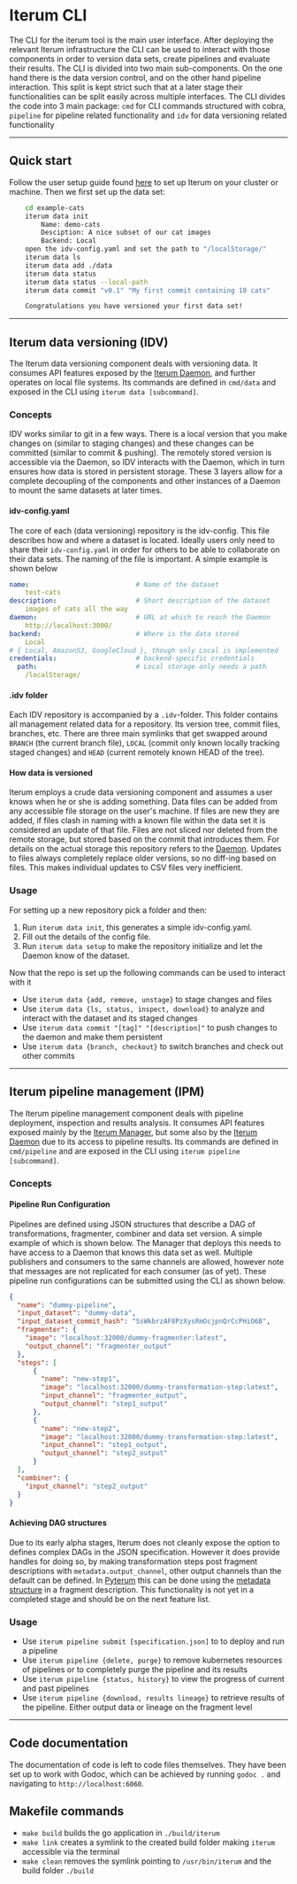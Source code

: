 # Iterum CLI
The CLI for the iterum tool is the main user interface. After deploying the relevant Iterum infrastructure the CLI can be used to interact with those components in order to version data sets, create pipelines and evaluate their results. The CLI is divided into two main sub-components. On the one hand there is the data version control, and on the other hand pipeline interaction. This split is kept strict such that at a later stage their functionalities can be split easily across multiple interfaces. The CLI divides the code into 3 main package: `cmd` for CLI commands structured with cobra, `pipeline` for pipeline related functionality and `idv` for data versioning related functionality

---

## Quick start
Follow the user setup guide found [here](https://github.com/iterum-provenance/cluster) to set up Iterum on your cluster or machine. 
Then we first set up the data set:
```bash
    cd example-cats
    iterum data init
        Name: demo-cats
        Desciption: A nice subset of our cat images
        Backend: Local
    open the idv-config.yaml and set the path to "/localStorage/"
    iterum data ls
    iterum data add ./data
    iterum data status
    iterum data status --local-path
    iterum data commit "v0.1" "My first commit containing 10 cats"

    Congratulations you have versioned your first data set!
```
---

## Iterum data versioning (IDV)
The Iterum data versioning component deals with versioning data. It consumes API features exposed by the [Iterum Daemon](https://github.com/iterum-provenance/daemon), and further operates on local file systems. Its commands are defined in `cmd/data` and exposed in the CLI using `iterum data [subcommand]`. 

### Concepts
IDV works similar to git in a few ways. There is a local version that you make changes on (similar to staging changes) and these changes can be committed (similar to commit & pushing). The remotely stored version is accessible via the Daemon, so IDV interacts with the Daemon, which in turn ensures how data is stored in persistent storage. These 3 layers allow for a complete decoupling of the components and other instances of a Daemon to mount the same datasets at later times. 

#### idv-config.yaml
The core of each (data versioning) repository is the idv-config. This file describes how and where a dataset is located. Ideally users only need to share their `idv-config.yaml` in order for others to be able to collaborate on their data sets. The naming of the file is important. A simple example is shown below
```yaml
name:                           # Name of the dataset
    test-cats
description:                    # Short description of the dataset
    images of cats all the way
daemon:                         # URL at which to reach the Daemon
    http://localhost:3000/
backend:                        # Where is the data stored
    Local                       
# { Local, AmazonS3, GoogleCloud }, though only Local is implemented
credentials:                    # backend-specific credentials
  path:                         # Local storage only needs a path
    /localStorage/             
```
#### .idv folder
Each IDV repository is accompanied by a `.idv`-folder. This folder contains all management related data for a repository. Its version tree, commit files, branches, etc. There are three main symlinks that get swapped around `BRANCH` (the current branch file), `LOCAL` (commit only known locally tracking staged changes) and `HEAD` (current remotely known HEAD of the tree).

#### How data is versioned
Iterum employs a crude data versioning component and assumes a user knows when he or she is adding something. Data files can be added from any accessible file storage on the user's machine. If files are new they are added, if files clash in naming with a known file within the data set it is considered an update of that file. Files are not sliced nor deleted from the remote storage, but stored based on the commit that introduces them. For details on the actual storage this repository refers to the [Daemon](https://github.com/iterum-provenance/daemon). Updates to files always completely replace older versions, so no diff-ing based on files. This makes individual updates to CSV files very inefficient.

### Usage
For setting up a new repository pick a folder and then:
1. Run `iterum data init`, this generates a simple idv-config.yaml.
2. Fill out the details of the config file.
3. Run `iterum data setup` to make the repository initialize and let the Daemon know of the dataset.

Now that the repo is set up the following commands can be used to interact with it
* Use `iterum data {add, remove, unstage}` to stage changes and files
* Use `iterum data {ls, status, inspect, download}` to analyze and interact with the dataset and its staged changes
* Use `iterum data commit "[tag]" "[description]"` to push changes to the daemon and make them persistent
* Use `iterum data {branch, checkout}` to switch branches and check out other commits 

---

## Iterum pipeline management (IPM)
The Iterum pipeline management component deals with pipeline deployment, inspection and results analysis. It consumes API features exposed mainly by the [Iterum Manager](https://github.com/iterum-provenance/manager), but some also by the [Iterum Daemon](https://github.com/iterum-provenance/daemon) due to its access to pipeline results. Its commands are defined in `cmd/pipeline` and are exposed in the CLI using `iterum pipeline [subcommand]`. 

### Concepts

#### Pipeline Run Configuration
Pipelines are defined using JSON structures that describe a DAG of transformations, fragmenter, combiner and data set version.
A simple example of which is shown below. The Manager that deploys this needs to have access to a Daemon that knows this data set as well.
Multiple publishers and consumers to the same channels are allowed, however note that messages are not replicated for each consumer (as of yet).
These pipeline run configurations can be submitted using the CLI as shown below. 
```json
{
  "name": "dummy-pipeline",
  "input_dataset": "dummy-data",
  "input_dataset_commit_hash": "SsWkbrzAF8PzXysRmOcjpnQrCcPHiO6B",
  "fragmenter": {
    "image": "localhost:32000/dummy-fragmenter:latest",
    "output_channel": "fragmenter_output"
  },
  "steps": [
      {
        "name": "new-step1", 
        "image": "localhost:32000/dummy-transformation-step:latest", 
        "input_channel": "fragmenter_output", 
        "output_channel": "step1_output"
      },
      {
        "name": "new-step2", 
        "image": "localhost:32000/dummy-transformation-step:latest", 
        "input_channel": "step1_output", 
        "output_channel": "step2_output"
      }
  ],
  "combiner": {
    "input_channel": "step2_output"
  }
}

```

#### Achieving DAG structures
Due to its early alpha stages, Iterum does not cleanly expose the option to defines complex DAGs in the JSON specification. However it does provide handles for doing so, by making transformation steps post fragment descriptions with `metadata.output_channel`, other output channels than the default can be defined. In [Pyterum](https://github.com/iterum-provenance/pyterum) this can be done using the [metadata structure](https://github.com/iterum-provenance/pyterum/blob/master/pyterum/metadata.py) in a fragment description. This functionality is not yet in a completed stage and should be on the next feature list.

### Usage
* Use `iterum pipeline submit [specification.json]` to to deploy and run a pipeline
* Use `iterum pipeline {delete, purge}` to remove kubernetes resources of pipelines or to completely purge the pipeline and its results
* Use `iterum pipeline {status, history}` to view the progress of current and past pipelines
* Use `iterum pipeline {download, results lineage}` to retrieve results of the pipeline. Either output data or lineage on the fragment level 

---

## Code documentation
The documentation of code is left to code files themselves. They have been set up to work with Godoc, which can be achieved by running `godoc .` and navigating to `http://localhost:6060`.

## Makefile commands
* `make build` builds the go application in `./build/iterum`
* `make link` creates a symlink to the created build folder making `iterum` accessible via the terminal
* `make clean` removes the symlink pointing to `/usr/bin/iterum` and the build folder `./build`